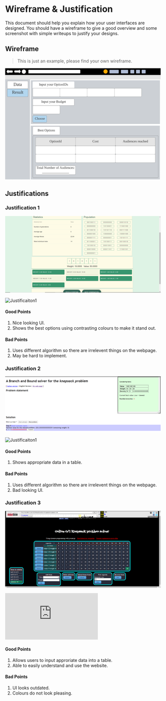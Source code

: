 # Wireframe & Justification

This document should help you explain how your user interfaces are designed. You should have a wireframe to give a good overview and some screenshot with simple writeups to justify your designs.

## Wireframe

> This is just an example, please find your own wireframe.

![Wireframe](assets/wireframe-result-viewer-frontend.png)

## Justifications

### Justification 1

![Wireframe](assets/wireframe-result-viewer-justification1.png)

![Justificaiton1](https://cristianabrante.github.io/GeneticsJsKnapsack/)

#### Good Points

1. Nice looking UI.
2. Shows the best options using contrasting colours to make it stand out.

#### Bad Points

1. Uses different algorithm so there are irrelevent things on the webpage.
2. May be hard to implement.

### Justification 2

![Wireframe](assets/wireframe-result-viewer-justification2.png)

![Justificaiton1](https://jacopo.cc/BB/)

#### Good Points

1. Shows appropriate data in a table.

#### Bad Points

1. Uses different algorithm so there are irrelevent things on the webpage.
2. Bad looking UI.

### Justification 3

![Wireframe](assets/wireframe-result-viewer-justification3.png)

![Justificaiton1](https://web.archive.org/web/20140223114908/http://karaffeltut.com/NEWKaraffeltutCom/Knapsack/knapsack.html)

#### Good Points

1. Allows users to input approriate data into a table.
2. Able to easily understand and use the website.

#### Bad Points

1. UI looks outdated.
2. Colours do not look pleasing.
